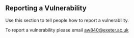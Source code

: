 ## Reporting a Vulnerability

Use this section to tell people how to report a vulnerability.

To report a vulnerability please email aw840@exeter.ac.uk
